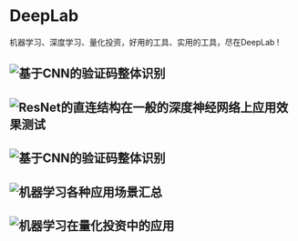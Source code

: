 DeepLab
=====
机器学习、深度学习、量化投资，好用的工具、实用的工具，尽在DeepLab ! 

![基于CNN的验证码整体识别](https://github.com/junliangliu/captcha "基于CNN的验证码整体识别")
---------
![ResNet的直连结构在一般的深度神经网络上应用效果测试](https://github.com/junliangliu/resnet-test "基于CNN的验证码整体识别")
---------
![基于CNN的验证码整体识别](https://github.com/junliangliu/captcha "基于CNN的验证码整体识别")
---------
![机器学习各种应用场景汇总](https://github.com/junliangliu/machine-learning-application "基于CNN的验证码整体识别")
---------
![机器学习在量化投资中的应用](https://github.com/junliangliu/machine-learning-application-for-quant "基于CNN的验证码整体识别")
---------
